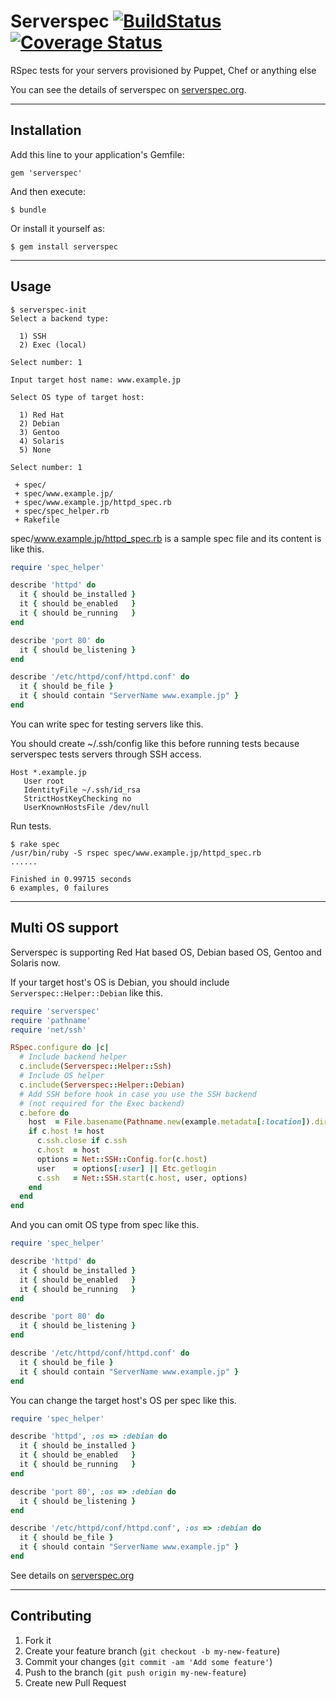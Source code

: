 # Serverspec [![BuildStatus](https://secure.travis-ci.org/mizzy/serverspec.png)](http://travis-ci.org/mizzy/serverspec) [![Coverage Status](https://coveralls.io/repos/mizzy/serverspec/badge.png?branch=master)](https://coveralls.io/r/mizzy/serverspec)

RSpec tests for your servers provisioned by Puppet, Chef or anything else

You can see the details of serverspec on [serverspec.org](http://serverspec.org/).

----

## Installation

Add this line to your application's Gemfile:

    gem 'serverspec'

And then execute:

    $ bundle

Or install it yourself as:

    $ gem install serverspec

----

## Usage

```
$ serverspec-init
Select a backend type:

  1) SSH
  2) Exec (local)

Select number: 1

Input target host name: www.example.jp

Select OS type of target host:

  1) Red Hat
  2) Debian
  3) Gentoo
  4) Solaris
  5) None

Select number: 1

 + spec/
 + spec/www.example.jp/
 + spec/www.example.jp/httpd_spec.rb
 + spec/spec_helper.rb
 + Rakefile
```

spec/www.example.jp/httpd_spec.rb is a sample spec file and its content is like this.

```ruby
require 'spec_helper'

describe 'httpd' do
  it { should be_installed }
  it { should be_enabled   }
  it { should be_running   }
end

describe 'port 80' do
  it { should be_listening }
end

describe '/etc/httpd/conf/httpd.conf' do
  it { should be_file }
  it { should contain "ServerName www.example.jp" }
end
```

You can write spec for testing servers like this.

You should create ~/.ssh/config like this before running tests because serverspec tests servers through SSH access.

```
Host *.example.jp
   User root
   IdentityFile ~/.ssh/id_rsa
   StrictHostKeyChecking no
   UserKnownHostsFile /dev/null
```

Run tests.

```
$ rake spec
/usr/bin/ruby -S rspec spec/www.example.jp/httpd_spec.rb
......

Finished in 0.99715 seconds
6 examples, 0 failures
```

----
## Multi OS support

Serverspec is supporting Red Hat based OS, Debian based OS, Gentoo and Solaris now.

If your target host's OS is Debian, you should include `Serverspec::Helper::Debian` like this.

```ruby
require 'serverspec'
require 'pathname'
require 'net/ssh'

RSpec.configure do |c|
  # Include backend helper
  c.include(Serverspec::Helper::Ssh)
  # Include OS helper
  c.include(Serverspec::Helper::Debian)
  # Add SSH before hook in case you use the SSH backend
  # (not required for the Exec backend)
  c.before do
    host  = File.basename(Pathname.new(example.metadata[:location]).dirname)
    if c.host != host
      c.ssh.close if c.ssh
      c.host  = host
      options = Net::SSH::Config.for(c.host)
      user    = options[:user] || Etc.getlogin
      c.ssh   = Net::SSH.start(c.host, user, options)
    end
  end
end
```

And you can omit OS type from spec like this.

```ruby
require 'spec_helper'

describe 'httpd' do
  it { should be_installed }
  it { should be_enabled   }
  it { should be_running   }
end

describe 'port 80' do
  it { should be_listening }
end

describe '/etc/httpd/conf/httpd.conf' do
  it { should be_file }
  it { should contain "ServerName www.example.jp" }
end
```

You can change the target host's OS per spec like this.


```ruby
require 'spec_helper'

describe 'httpd', :os => :debian do
  it { should be_installed }
  it { should be_enabled   }
  it { should be_running   }
end

describe 'port 80', :os => :debian do
  it { should be_listening }
end

describe '/etc/httpd/conf/httpd.conf', :os => :debian do
  it { should be_file }
  it { should contain "ServerName www.example.jp" }
end
```

See details on [serverspec.org](http://serverspec.org)

----

## Contributing

1. Fork it
2. Create your feature branch (`git checkout -b my-new-feature`)
3. Commit your changes (`git commit -am 'Add some feature'`)
4. Push to the branch (`git push origin my-new-feature`)
5. Create new Pull Request
